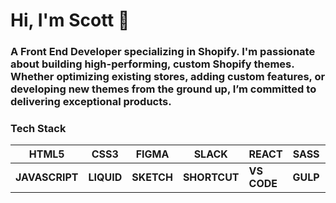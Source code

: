 # Hi, I'm Scott 👋
### A Front End Developer specializing in Shopify. I'm passionate about building high-performing, custom Shopify themes. Whether optimizing existing stores, adding custom features, or developing new themes from the ground up, I’m committed to delivering exceptional products.

### Tech Stack

| **HTML5** | **CSS3** | **FIGMA** | **SLACK** | **REACT** | **SASS** | **WORDPRESS** | **JQUERY** |
| ----------- | ----------- | ----------- | ----------- | ----------- | ----------- | ----------- | ----------- |
| **JAVASCRIPT** | **LIQUID** | **SKETCH**  | **SHORTCUT** | **VS CODE** | **GULP** | **BROWSERSTACK** | **NPM** |

 






